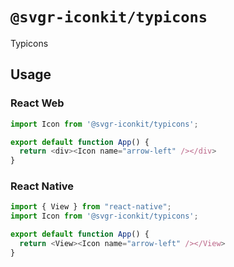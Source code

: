 # `@svgr-iconkit/typicons`

Typicons

## Usage

### React Web

```javascript
import Icon from '@svgr-iconkit/typicons';

export default function App() {
  return <div><Icon name="arrow-left" /></div>
}

```

### React Native

```javascript
import { View } from "react-native";
import Icon from '@svgr-iconkit/typicons';

export default function App() {
  return <View><Icon name="arrow-left" /></View>
}

```
